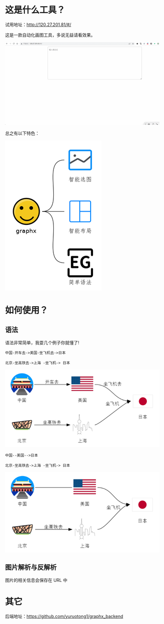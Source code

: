 # 这是什么工具？

试用地址：http://120.27.201.81/#/

这是一款自动化画图工具，多说无益请看效果。

![](document/picture/show.gif)

总之有以下特色：
    
![](document/picture/feature.png)

# 如何使用？

## 语法

语法非常简单，我耍几个例子你就懂了!

```
中国-开车去->美国-坐飞机去->日本

北京-坐高铁去->上海 -坐飞机-> 日本
```

![](document/picture/example1.png)

```
中国--美国-->日本

北京-坐高铁去->上海 -坐飞机-> 日本
```

![](document/picture/example2.png)

## 图片解析与反解析

图片的相关信息会保存在 URL 中


# 其它

后端地址：https://github.com/yuruotong1/graphx_backend